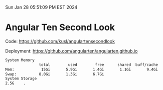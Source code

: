 Sun Jan 28 05:51:09 PM EST 2024

# Angular Ten Second Look

Code: https://github.com/kusl/angulartensecondlook

Deployment: https://github.com/angularten/angularten.github.io

```bash
System Memory
               total        used        free      shared  buff/cache   available
Mem:            15Gi       5.9Gi       1.4Gi       1.1Gi       9.4Gi       9.4Gi
Swap:          8.0Gi       1.3Gi       6.7Gi
System Storage
2.5G	.
```

